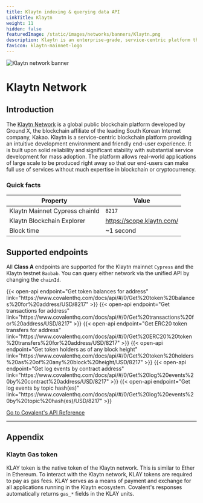 ```yaml
---
title: Klaytn indexing & querying data API
LinkTitle: Klaytn
weight: 11
hidden: false
featuredImage: /static/images/networks/banners/Klaytn.png
description: Klaytn is an enterprise-grade, service-centric platform that brings user-friendly blockchain experience to millions.
favicon: klaytn-mainnet-logo
---
```


![Klaytn network banner](/static/images/networks/banners/Klaytn.png)

# Klaytn Network

## Introduction

The [Klaytn Network](https://klaytn.foundation/) is a global public blockchain platform developed by Ground X, the blockchain affiliate of the leading South Korean Internet company, Kakao.
Klaytn is a service-centric blockchain platform providing an intuitive development environment and friendly end-user experience. It is built upon solid reliability and significant stability with substantial service development for mass adoption.
The platform allows real-world applications of large scale to be produced right away so that our end-users can make full use of services without much expertise in blockchain or cryptocurrency.

### Quick facts

<TableWrap>

|Property|Value|
|---|---|
|Klaytn Mainnet Cypress chainId|`8217`|
|Klaytn Blockchain Explorer|https://scope.klaytn.com/|
|Block time|~1 second|

</TableWrap>


## Supported endpoints

<Aside>

All __Class A__ endpoints are supported for the Klaytn mainnet `Cypress` and the Klaytn testnet `Baobab`. You can query either network via the unified API by changing the `chainId`.

</Aside>

<div>
  {{< open-api
      endpoint="Get token balances for address"
      link="https://www.covalenthq.com/docs/api/#/0/Get%20token%20balances%20for%20address/USD/8217"
  >}}
    {{< open-api
      endpoint="Get transactions for address"
      link="https://www.covalenthq.com/docs/api/#/0/Get%20transactions%20for%20address/USD/8217"
  >}}
    {{< open-api
      endpoint="Get ERC20 token transfers for address"
      link="https://www.covalenthq.com/docs/api/#/0/Get%20ERC20%20token%20transfers%20for%20address/USD/8217"
  >}}
      {{< open-api
      endpoint="Get token holders as of any block height"
      link="https://www.covalenthq.com/docs/api/#/0/Get%20token%20holders%20as%20of%20any%20block%20height/USD/8217"
  >}}
      {{< open-api
      endpoint="Get log events by contract address"
      link="https://www.covalenthq.com/docs/api/#/0/Get%20log%20events%20by%20contract%20address/USD/8217"
  >}}
      {{< open-api
      endpoint="Get log events by topic hash(es)"
      link="https://www.covalenthq.com/docs/api/#/0/Get%20log%20events%20by%20topic%20hash(es)/USD/8217"
  >}}
</div>


<a target="_blank" class="Button Button-is-docs-primary" href="https://www.covalenthq.com/docs/api/">Go to Covalent's API Reference</a>

--- 


## Appendix


### Klaytn Gas token

KLAY token is the native token of the Klaytn network. This is similar to Ether in Ethereum. To interact with the Klaytn network, KLAY tokens are required to pay as gas fees. KLAY serves as a means of payment and exchange for all applications running in the Klaytn ecosystem. Covalent's  responses automatically returns `gas_*` fields in the KLAY units.
